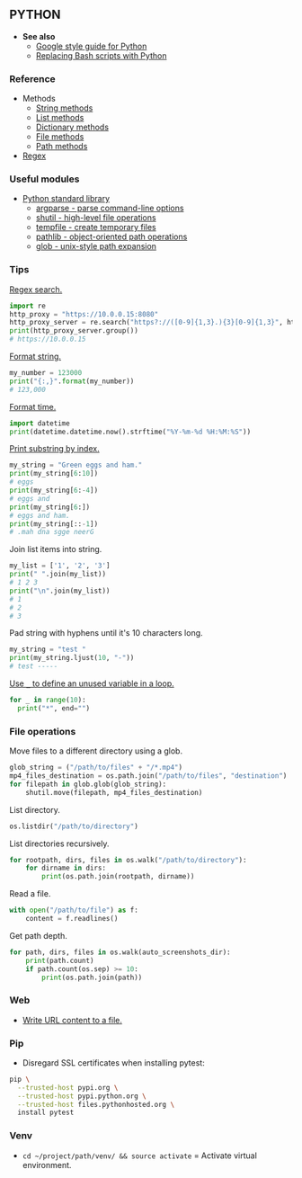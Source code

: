 
## PYTHON

- **See also**
  - [Google style guide for Python](https://google.github.io/styleguide/pyguide.html)
  - [Replacing Bash scripts with Python](https://github.com/ninjaaron/replacing-bash-scripting-with-python)

### Reference

- Methods
  - [String methods](https://www.w3schools.com/python/python_ref_string.asp)
  - [List methods](https://www.w3schools.com/python/python_ref_list.asp)
  - [Dictionary methods](https://www.w3schools.com/python/python_ref_dictionary.asp)
  - [File methods](https://www.w3schools.com/python/python_ref_file.asp)
  - [Path methods](https://www.tutorialspoint.com/python/os_path_methods.htm)
- [Regex](https://www.w3schools.com/python/python_regex.asp)

### Useful modules

- [Python standard library](https://docs.python.org/3/library/index.html)
  - [argparse - parse command-line options](https://www.pythonforbeginners.com/argparse/argparse-tutorial)
  - [shutil - high-level file operations](https://docs.python.org/3/library/shutil.html)
  - [tempfile - create temporary files](https://docs.python.org/3/library/tempfile.html)
  - [pathlib - object-oriented path operations](https://docs.python.org/3/library/pathlib.html)
  - [glob - unix-style path expansion](https://docs.python.org/3/library/glob.html)

### Tips

[Regex search.](https://www.w3schools.com/python/python_regex.asp)
```python
import re
http_proxy = "https://10.0.0.15:8080"
http_proxy_server = re.search("https?://([0-9]{1,3}.){3}[0-9]{1,3}", http_proxy)
print(http_proxy_server.group())
# https://10.0.0.15
```

[Format string.](https://www.w3schools.com/python/ref_string_format.asp)
```python
my_number = 123000
print("{:,}".format(my_number))
# 123,000
```

[Format time.](https://www.w3schools.com/python/python_datetime.asp)
```python
import datetime
print(datetime.datetime.now().strftime("%Y-%m-%d %H:%M:%S"))
```

[Print substring by index.](https://www.w3schools.com/python/python_strings_slicing.asp)
```python
my_string = "Green eggs and ham."
print(my_string[6:10])
# eggs
print(my_string[6:-4])
# eggs and
print(my_string[6:])
# eggs and ham.
print(my_string[::-1])
# .mah dna sgge neerG
```

Join list items into string.
```python
my_list = ['1', '2', '3']
print(" ".join(my_list))
# 1 2 3
print("\n".join(my_list))
# 1
# 2
# 3
```

Pad string with hyphens until it's 10 characters long.
```python
my_string = "test "
print(my_string.ljust(10, "-"))
# test -----
```

[Use `_` to define an unused variable in a loop.](https://www.geeksforgeeks.org/unused-variable-in-for-loop-in-python/)
```python
for _ in range(10):
  print("*", end="")
```

### File operations

Move files to a different directory using a glob.
```python
glob_string = ("/path/to/files" + "/*.mp4")
mp4_files_destination = os.path.join("/path/to/files", "destination")
for filepath in glob.glob(glob_string):
    shutil.move(filepath, mp4_files_destination)
```

List directory.
```python
os.listdir("/path/to/directory")
```

List directories recursively.
```python
for rootpath, dirs, files in os.walk("/path/to/directory"):
    for dirname in dirs:
        print(os.path.join(rootpath, dirname))
```

Read a file.
```python
with open("/path/to/file") as f:
    content = f.readlines()
```

Get path depth.
```python
for path, dirs, files in os.walk(auto_screenshots_dir):
    print(path.count)
    if path.count(os.sep) >= 10:
        print(os.path.join(path))
```

### Web

- [Write URL content to a file.](https://docs.python.org/3.3/library/urllib.request.html#urllib.request.urlretrieve)

### Pip

- Disregard SSL certificates when installing pytest:
```bash
pip \
  --trusted-host pypi.org \
  --trusted-host pypi.python.org \
  --trusted-host files.pythonhosted.org \
  install pytest
```

### Venv

- `cd ~/project/path/venv/ && source activate` = Activate virtual environment.
